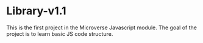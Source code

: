 # Library-v1.1
This is the first project in the Microverse Javascript module. The goal of the project is to learn basic JS code structure.
